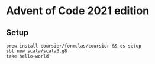 # Advent of Code 2021 edition

## Setup

```
brew install coursier/formulas/coursier && cs setup
sbt new scala/scala3.g8
take hello-world
```